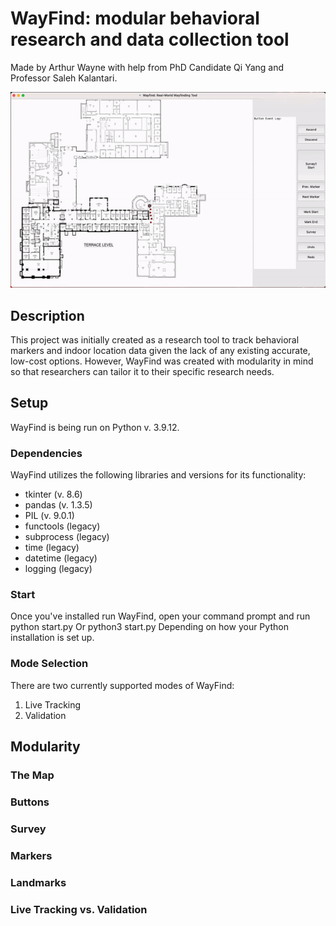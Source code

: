 # WayFind: modular behavioral research and data collection tool
Made by Arthur Wayne with help from PhD Candidate Qi Yang and Professor Saleh Kalantari. 

![alt text](https://github.com/CornellDAIL/WayFind/blob/main/images/sample.gif)

## Description
This project was initially created as a research tool to track behavioral markers and indoor location data given the lack of any existing accurate, low-cost options. However, WayFind was created with modularity in mind so that researchers can tailor it to their specific research needs.

## Setup
WayFind is being run on Python v. 3.9.12.

### Dependencies
WayFind utilizes the following libraries and versions for its functionality:
- tkinter (v. 8.6)
- pandas (v. 1.3.5)
- PIL (v. 9.0.1)
- functools (legacy)
- subprocess (legacy)
- time (legacy)
- datetime (legacy)
- logging (legacy)

### Start

Once you've installed run WayFind, open your command prompt and run
  python start.py
Or
  python3 start.py
Depending on how your Python installation is set up.
  
### Mode Selection

There are two currently supported modes of WayFind:
1. Live Tracking
2. Validation

## Modularity

### The Map

### Buttons

### Survey

### Markers

### Landmarks

### Live Tracking vs. Validation
